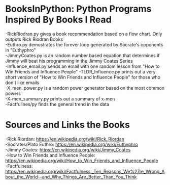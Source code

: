 # BooksInPython: Python Programs Inspired By Books I Read  
-RickRiodran.py gives a book recommendation based on a flow chart. Only outputs Rick Riodran Books  
-Euthro.py demostrates the forever loop generated by Socrate's opponents in "Euthyphro"  
-JimmyCoates.py is an random number based equation that determines if Jimmy will beat his programming in the Jimmy Coates Series  
-Influence_email.py sends an email with one random lesson from "How to Win Friends and Influence People" 
-TLDR_Influence.py prints out a very short version of "How to Win Friends and Influence People" for those who don't like emails  
-X_men_power.py is a random power generator based on the most common powers  
-X-men_summary.py prints out a summary of x-men  
-Factfullnes/py finds the general trend in the data   

# Sources and Links the Books  
-Rick Riordan: https://en.wikipedia.org/wiki/Rick_Riordan  
-Socrates/Plato Euthro: https://en.wikipedia.org/wiki/Euthyphro  
-Jimmy Coates: https://en.wikipedia.org/wiki/Jimmy_Coates  
-How to Win Friends and Influence People: https://en.wikipedia.org/wiki/How_to_Win_Friends_and_Influence_People  
-Factfulness: https://en.wikipedia.org/wiki/Factfulness:_Ten_Reasons_We%27re_Wrong_About_the_World--and_Why_Things_Are_Better_Than_You_Think  
